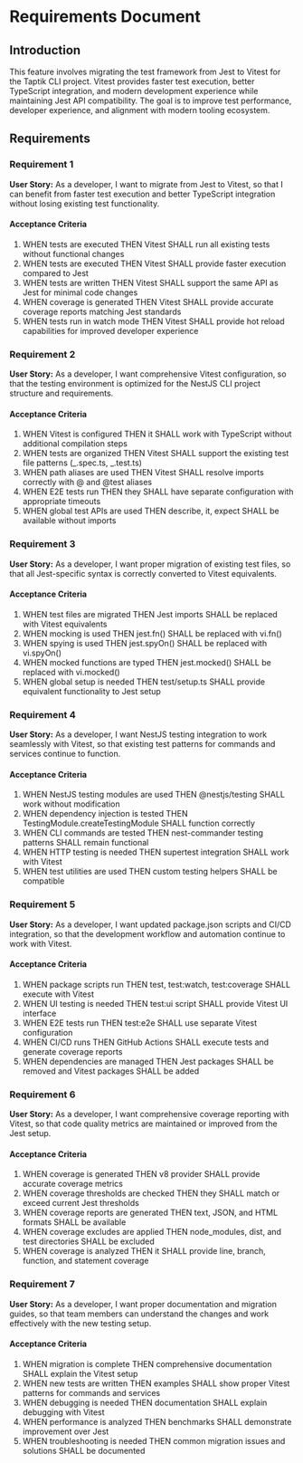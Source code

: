 # Requirements Document

## Introduction

This feature involves migrating the test framework from Jest to Vitest for the Taptik CLI project.
Vitest provides faster test execution, better TypeScript integration, and modern development
experience while maintaining Jest API compatibility. The goal is to improve test performance,
developer experience, and alignment with modern tooling ecosystem.

## Requirements

### Requirement 1

**User Story:** As a developer, I want to migrate from Jest to Vitest, so that I can benefit from
faster test execution and better TypeScript integration without losing existing test functionality.

#### Acceptance Criteria

1. WHEN tests are executed THEN Vitest SHALL run all existing tests without functional changes
2. WHEN tests are executed THEN Vitest SHALL provide faster execution compared to Jest
3. WHEN tests are written THEN Vitest SHALL support the same API as Jest for minimal code changes
4. WHEN coverage is generated THEN Vitest SHALL provide accurate coverage reports matching Jest
   standards
5. WHEN tests run in watch mode THEN Vitest SHALL provide hot reload capabilities for improved
   developer experience

### Requirement 2

**User Story:** As a developer, I want comprehensive Vitest configuration, so that the testing
environment is optimized for the NestJS CLI project structure and requirements.

#### Acceptance Criteria

1. WHEN Vitest is configured THEN it SHALL work with TypeScript without additional compilation steps
2. WHEN tests are organized THEN Vitest SHALL support the existing test file patterns (_.spec.ts,
   _.test.ts)
3. WHEN path aliases are used THEN Vitest SHALL resolve imports correctly with @ and @test aliases
4. WHEN E2E tests run THEN they SHALL have separate configuration with appropriate timeouts
5. WHEN global test APIs are used THEN describe, it, expect SHALL be available without imports

### Requirement 3

**User Story:** As a developer, I want proper migration of existing test files, so that all
Jest-specific syntax is correctly converted to Vitest equivalents.

#### Acceptance Criteria

1. WHEN test files are migrated THEN Jest imports SHALL be replaced with Vitest equivalents
2. WHEN mocking is used THEN jest.fn() SHALL be replaced with vi.fn()
3. WHEN spying is used THEN jest.spyOn() SHALL be replaced with vi.spyOn()
4. WHEN mocked functions are typed THEN jest.mocked() SHALL be replaced with vi.mocked()
5. WHEN global setup is needed THEN test/setup.ts SHALL provide equivalent functionality to Jest
   setup

### Requirement 4

**User Story:** As a developer, I want NestJS testing integration to work seamlessly with Vitest, so
that existing test patterns for commands and services continue to function.

#### Acceptance Criteria

1. WHEN NestJS testing modules are used THEN @nestjs/testing SHALL work without modification
2. WHEN dependency injection is tested THEN TestingModule.createTestingModule SHALL function
   correctly
3. WHEN CLI commands are tested THEN nest-commander testing patterns SHALL remain functional
4. WHEN HTTP testing is needed THEN supertest integration SHALL work with Vitest
5. WHEN test utilities are used THEN custom testing helpers SHALL be compatible

### Requirement 5

**User Story:** As a developer, I want updated package.json scripts and CI/CD integration, so that
the development workflow and automation continue to work with Vitest.

#### Acceptance Criteria

1. WHEN package scripts run THEN test, test:watch, test:coverage SHALL execute with Vitest
2. WHEN UI testing is needed THEN test:ui script SHALL provide Vitest UI interface
3. WHEN E2E tests run THEN test:e2e SHALL use separate Vitest configuration
4. WHEN CI/CD runs THEN GitHub Actions SHALL execute tests and generate coverage reports
5. WHEN dependencies are managed THEN Jest packages SHALL be removed and Vitest packages SHALL be
   added

### Requirement 6

**User Story:** As a developer, I want comprehensive coverage reporting with Vitest, so that code
quality metrics are maintained or improved from the Jest setup.

#### Acceptance Criteria

1. WHEN coverage is generated THEN v8 provider SHALL provide accurate coverage metrics
2. WHEN coverage thresholds are checked THEN they SHALL match or exceed current Jest thresholds
3. WHEN coverage reports are generated THEN text, JSON, and HTML formats SHALL be available
4. WHEN coverage excludes are applied THEN node_modules, dist, and test directories SHALL be
   excluded
5. WHEN coverage is analyzed THEN it SHALL provide line, branch, function, and statement coverage

### Requirement 7

**User Story:** As a developer, I want proper documentation and migration guides, so that team
members can understand the changes and work effectively with the new testing setup.

#### Acceptance Criteria

1. WHEN migration is complete THEN comprehensive documentation SHALL explain the Vitest setup
2. WHEN new tests are written THEN examples SHALL show proper Vitest patterns for commands and
   services
3. WHEN debugging is needed THEN documentation SHALL explain debugging with Vitest
4. WHEN performance is analyzed THEN benchmarks SHALL demonstrate improvement over Jest
5. WHEN troubleshooting is needed THEN common migration issues and solutions SHALL be documented

